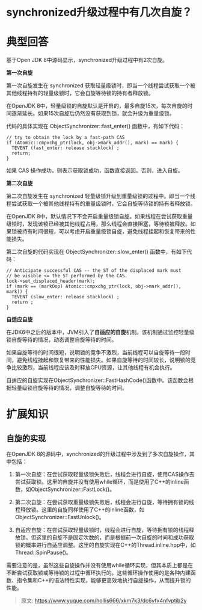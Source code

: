 # synchronized升级过程中有几次自旋？

# 典型回答


基于Open JDK 8中源码显示，synchronized升级过程中有2次自旋。



**第一次自旋**

第一次自旋发生在 synchronized 获取轻量级锁时，即当一个线程尝试获取一个被其他线程持有的轻量级锁时，它会自旋等待锁的持有者释放锁。



在OpenJDK 8中，轻量级锁的自旋默认是开启的，最多自旋15次，每次自旋的时间逐渐延长。如果15次自旋后仍然没有获取到锁，就会升级为重量级锁。



代码的具体实现在 ObjectSynchronizer::fast_enter() 函数中，有如下代码：



```plain
// try to obtain the lock by a fast-path CAS
if (Atomic::cmpxchg_ptr(lock, obj->mark_addr(), mark) == mark) {
  TEVENT (fast_enter: release stacklock) ;
  return;
}

```



如果 CAS 操作成功，则表示获取锁成功，函数直接返回。否则，进入自旋。



**第二次自旋**

第二次自旋发生在 synchronized 轻量级锁升级到重量级锁的过程中。即当一个线程尝试获取一个被其他线程持有的重量级锁时，它会自旋等待锁的持有者释放锁。



在OpenJDK 8中，默认情况下不会开启重量级锁自旋。如果线程在尝试获取重量级锁时，发现该锁已经被其他线程占用，那么线程会直接阻塞，等待锁被释放。如果锁被持有时间很短，可以考虑开启重量级锁自旋，避免线程挂起和恢复带来的性能损失。



第二次自旋的代码实现在 ObjectSynchronizer::slow_enter() 函数中，有如下代码：



```plain
// Anticipate successful CAS -- the ST of the displaced mark must
// be visible <= the ST performed by the CAS.
lock->set_displaced_header(mark);
if (mark == (markOop) Atomic::cmpxchg_ptr(lock, obj->mark_addr(), mark)) {
  TEVENT (slow_enter: release stacklock) ;
  return ;
}

```



**自适应自旋**

在JDK6中之后的版本中，JVM引入了**自适应的自旋**机制。该机制通过监控轻量级锁自旋等待的情况，动态调整自旋等待的时间。



如果自旋等待的时间很短，说明锁的竞争不激烈，当前线程可以自旋等待一段时间，避免线程挂起和恢复带来的性能损失。如果自旋等待的时间较长，说明锁的竞争比较激烈，当前线程应该及时释放CPU资源，让其他线程有机会执行。



自适应的自旋实现在ObjectSynchronizer::FastHashCode()函数中。该函数会根据轻量级锁自旋等待的情况，调整自旋等待的时间。



# 扩展知识


## 自旋的实现


在OpenJDK 8的源码中，synchronized的升级过程中涉及到了多次自旋操作，其中包括：



1. 第一次自旋：在尝试获取轻量级锁失败后，线程会进行自旋，使用CAS操作去尝试获取锁。这里的自旋并没有使用while循环，而是使用了C++的inline函数，如ObjectSynchronizer::FastLock()。



2. 第二次自旋：在尝试获取重量级锁失败后，线程会进行自旋，等待拥有锁的线程释放锁。这里的自旋同样使用了C++的inline函数，如ObjectSynchronizer::FastUnlock()。



3. 自适应自旋：在尝试获取轻量级锁时，线程会进行自旋，等待拥有锁的线程释放锁。但这里的自旋不是固定次数的，而是根据前一次自旋的时间和成功获取锁的概率进行自适应调整。这里的自旋实现在C++的Thread.inline.hpp中，如Thread::SpinPause()。



需要注意的是，虽然这些自旋操作并没有使用while循环实现，但其本质上都是在不断尝试获取锁或等待锁的过程中循环执行的。这些循环操作使用的是各种内建函数、指令集和C++的语法特性实现，能够更高效地执行自旋操作，从而提升锁的性能。



> 原文: <https://www.yuque.com/hollis666/xkm7k3/dc6vfx4nfvptib2y>